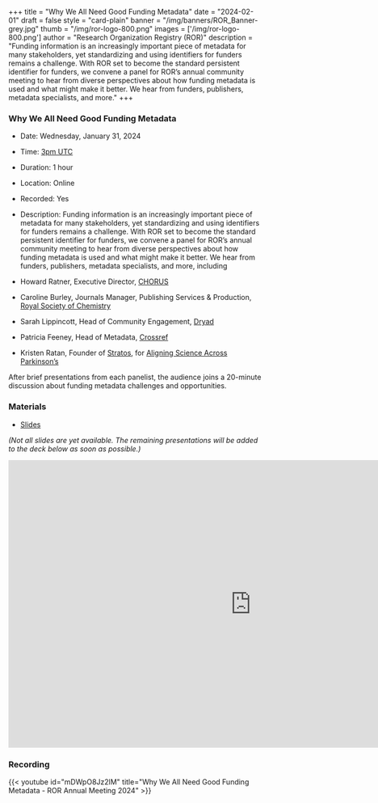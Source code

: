 +++
title = "Why We All Need Good Funding Metadata" 
date = "2024-02-01" 
draft = false 
style = "card-plain" 
banner = "/img/banners/ROR_Banner-grey.jpg" 
thumb = "/img/ror-logo-800.png" 
images = ['/img/ror-logo-800.png']
author = "Research Organization Registry (ROR)" 
description = "Funding information is an increasingly important piece of metadata for many stakeholders, yet standardizing and using identifiers for funders remains a challenge. With ROR set to become the standard persistent identifier for funders, we convene a panel for ROR’s annual community meeting to hear from diverse perspectives about how funding metadata is used and what might make it better. We hear from funders, publishers, metadata specialists, and more."
+++

### Why We All Need Good Funding Metadata
- Date: Wednesday, January 31, 2024
- Time: [3pm UTC](https://dateful.com/convert/coordinated-universal-time-utc?t=3pm&d=2024-01-31)
- Duration: 1 hour
- Location: Online
- Recorded: Yes
- Description: Funding information is an increasingly important piece of metadata for many stakeholders, yet standardizing and using identifiers for funders remains a challenge. With ROR set to become the standard persistent identifier for funders, we convene a panel for ROR’s annual community meeting to hear from diverse perspectives about how funding metadata is used and what might make it better. We hear from funders, publishers, metadata specialists, and more, including

- Howard Ratner, Executive Director, [CHORUS](https://chorusagccess.org)
- Caroline Burley, Journals Manager, Publishing Services & Production, [Royal Society of Chemistry](https://rsc.org)
- Sarah Lippincott, Head of Community Engagement, [Dryad](https://datadryad.org)
- Patricia Feeney, Head of Metadata, [Crossref](https://crossref.org)
- Kristen Ratan, Founder of [Stratos](https://strategiesos.org/), for [Aligning Science Across Parkinson’s](https://parkinsonsroadmap.org/)

After brief presentations from each panelist, the audience joins a 20-minute discussion about funding metadata challenges and opportunities.

### Materials

- [Slides](https://docs.google.com/presentation/d/1i7yX6mb-PIwc_BMGiHspnrLL0sImflfritbvqJs135c/edit?usp=sharing)

_(Not all slides are yet available. The remaining presentations will be added to the deck below as soon as possible.)_

<iframe src="https://docs.google.com/presentation/d/e/2PACX-1vR8YlZ3ZjcY725b7bXRhif45h7yaB-iH1tJhfFwMtjrjyedKrgqjqFTxdbuS7_fmiXVMubxz1htrboy/embed?start=false&loop=false&delayms=3000" frameborder="0" width="960" height="569" allowfullscreen="true" mozallowfullscreen="true" webkitallowfullscreen="true"></iframe>

### Recording 

{{< youtube id="mDWpO8Jz2lM" title="Why We All Need Good Funding Metadata - ROR Annual Meeting 2024" >}}
